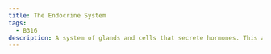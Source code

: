 ```yaml
---
title: The Endocrine System
tags:
  - B316
description: A system of glands and cells that secrete hormones. This aids in cell functioning, homeostasis, growth and development, metabolism, water balance, reproduction, stress responses, etc.
---
```

